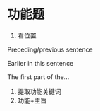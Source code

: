 # 功能题

1. 看位置

Preceding/previous sentence

Earlier in this sentence

The first part of the…

1. 提取功能关键词
2. 功能+主旨